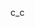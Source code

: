c_c

<!---
fvessa/fvessa is a ✨ special ✨ repository because its `README.md` (this file) appears on your GitHub profile.
You can click the Preview link to take a look at your changes.
--->
